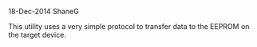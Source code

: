 18-Dec-2014 ShaneG

This utility uses a very simple protocol to transfer data to the EEPROM on the
target device.

